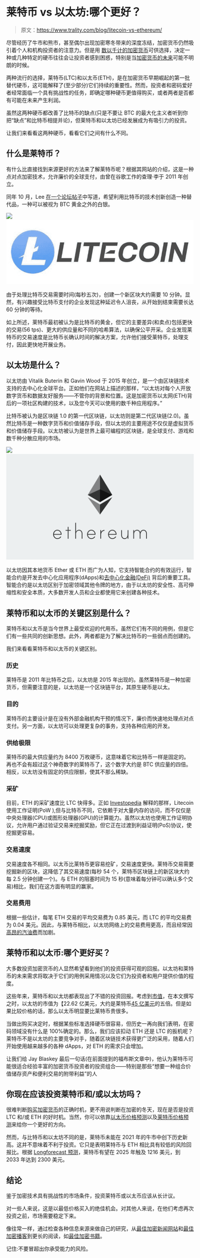# 莱特币 vs 以太坊:哪个更好？

> 原文：<https://www.trality.com/blog/litecoin-vs-ethereum/>

尽管经历了牛市和熊市，甚至偶尔出现加密寒冬带来的深度冻结，加密货币仍然吸引着个人和机构投资者的注意力。但是用 [数以千计的加密货币](/blog/why-so-many-cryptocurrencies)可供选择，决定一种或几种特定的硬币往往会让投资者感到困惑，特别是当[加密货币的未来](/blog/the-future-of-cryptocurrency)可能不明朗的时候。

两种流行的选择，莱特币(LTC)和以太币(ETH)，是在加密货币早期崛起的第一批替代硬币，这可能解释了(至少部分)它们持续的重要性。然而，投资者和密码爱好者经常面临一个具有挑战性的任务，即确定哪种硬币更值得购买，或者两者是否都有可能在未来产生利润。

虽然这两种硬币都改善了比特币的缺点(只是不要让 BTC 的最大化主义者听到你把“缺点”和比特币相提并论)，但莱特币和以太坊已经发展成为有吸引力的投资。

让我们来看看这两种硬币，看看它们之间有什么不同。

## **什么是莱特币？**

有什么比直接找到来源更好的方法来了解莱特币呢？根据其网站的介绍，这是一种点对点加密技术，允许廉价的全球支付，由曾在谷歌工作的查理·李于 2011 年创立。

同年 10 月，Lee [在一个论坛帖子](https://cointelegraph.com/altcoins-for-beginners/what-is-litecoin-a-beginners-guide-to-ltc-and-how-it-works)中写道，希望利用比特币的技术创新创造一种替代品，一种可以被视为 BTC 黄金之外的白银。

![](img/2be82700adc0ae6b8b256b9c33a9bf66.png)![Litecoin, LTC, crypto](img/71da68f02fed04299e68099650c70f68.png)





由于处理比特币交易需要时间(每秒五次)，创建一个新区块大约需要 10 分钟。显然，有兴趣接受比特币支付的企业发现这种延迟令人沮丧，从开始到结束需要长达 60 分钟的等待。

如上所述，莱特币最初被认为是比特币的黄金，但它的主要差异(和卖点)包括更快的交易(56 tps)、更大的供应量和不同的哈希算法，以确保公平开采。企业发现莱特币的交易速度是比特币长确认时间的解决方案，允许他们接受莱特币，处理支付，因此更快地开展业务。

## **以太坊是什么？**

以太坊由 Vitalik Buterin 和 Gavin Wood 于 2015 年创立，是一个由区块链技术支持的去中心化全球平台。正如他们在网站上描述的那样，“以太坊对每个人开放数字货币和数据友好服务——不管你的背景和位置。这是加密货币以太网(ETH)背后的一项社区构建的技术，以及您今天可以使用的数千种应用程序。”

比特币被认为是区块链 1.0 的第一代区块链，以太坊则是第二代区块链(2.0)。虽然比特币是一种数字货币和价值储存手段，但以太坊的主要用途不仅仅是虚拟货币和价值储存手段。以太坊被认为是世界上最可编程的区块链，是全球支付、游戏和数千种分散应用的市场。

![](img/dd49c8b46d2d28415356387c9558b050.png)![Ethereum, ETH, crypto](img/90c1b9420a2ce5b69a8fba2672411aac.png)





以太坊因其本地货币 Ether 或 ETH 而广为人知，它支持智能合约的有效运行，智能合约是开发去中心化应用程序(dApps)和[去中心化金融(DeFi)](/blog/decentralized-finance) 背后的重要工具。智能合约是以太坊区别于加密领域其他令牌的地方，由于以太坊的安全性、高可伸缩性和安全本质，大多数开发人员和企业都使用它来创建各种技术。

## **莱特币和以太币的关键区别是什么？**

莱特币和以太币是当今世界上最受欢迎的代用币。虽然它们有不同的用例，但是它们有一些共同的创新思想。此外，两者都是为了解决比特币的一些弱点而创建的。

我们来看看莱特币和以太币的关键区别。

### **历史**

莱特币是 2011 年比特币之后，以太坊是 2015 年出现的。虽然莱特币是一种加密货币，但需要注意的是，以太坊是一个区块链平台，其原生硬币是以太。

### **目的**

莱特币的主要设计是在没有外部金融机构干预的情况下，廉价而快速地处理点对点支付。另一方面，以太坊可以处理更复杂的事务，支持各种应用的开发。

### **供给极限**

莱特币的最大供应量约为 8400 万枚硬币，这意味着它和比特币一样是固定的。再也不会有超过这个神奇数字的莱特币了，这个数字大约是 BTC 供应量的四倍。相反，以太坊没有固定的供应限额，使其不那么稀缺。

### **采矿**

目前，ETH 的采矿速度比 LTC 快得多。正如 [Investopedia](https://www.investopedia.com/articles/investing/042015/bitcoin-vs-litecoin-whats-difference.asp) 解释的那样，Litecoin 使用工作证明(PoW ),但与比特币不同，它依赖于对大量内存的访问，而不仅仅是中央处理器(CPU)或图形处理器(GPU)的计算能力。虽然以太坊也使用工作证明协议，允许用户通过验证交易来挖掘奖励，但它正在过渡到利益证明(PoS)协议，使挖掘更容易。

### **交易速度**

交易速度各不相同。以太币比莱特币更容易挖矿，交易速度更快。莱特币交易需要挖掘新的区块，这降低了其交易速度(每秒 54 个，莱特币区块链上的新区块大约每 2.5 分钟创建一个)。与 ETH 的阻塞时间为 15 秒(意味着每分钟可以确认多个交易)相比，我们在这方面有明显的赢家。

### **交易费用**

根据一些估计，每笔 ETH 交易的平均交易费为 0.85 美元，而 LTC 的平均交易费为 0.04 美元。因此，与莱特币相比，以太坊网络上的交易费用更高，而且经常因[高昂的汽油费](https://cointelegraph.com/explained/will-the-ethereum-20-update-reduce-high-gas-fees)而加剧。

## 莱特币和以太币:哪个更好买？

大多数投资加密货币的人显然希望看到他们的投资获得可观的回报。以太坊和莱特币的未来需求将取决于它们的用例采用情况以及它们为投资者和用户提供价值的程度。

这些年来，莱特币和以太坊都表现出了不错的投资回报。考虑到[市值](/blog/what-does-market-cap-mean-in-crypto)，在本文撰写之时，以太坊的市值为【22.62 亿美元，大约是莱特币[45 亿美元](https://coinmarketcap.com/currencies/litecoin/)的五倍。但是如果比较价格的话，那么以太币明显要比莱特币贵很多。

当做出购买决定时，根据某些标准选择硬币很容易，但历史一再向我们表明，在密码领域没有什么是 100%确定的。那么，我们应该扣动 ETH 还是 LTC 的扳机呢？莱特币不是以太坊的主要竞争对手，随着区块链技术获得更广泛的采用，随着人们开始使用越来越多的各种 dApps，对 ETH 的需求只会增加。

让我们给 Jay Blaskey 最后一句话(在前面提到的福布斯文章中)，他认为莱特币可能很适合经验丰富的加密货币投资者的投资组合——特别是那些“想要一种组合价值储存资产和便利交易的附带利益”的人

## 你现在应该投资莱特币和/或以太坊吗？

很难判断[购买加密货币](/blog/best-time-buy-crypto)的正确时机，更不用说判断在加密的冬天，现在是否是投资 LTC 和/或 ETH 的好时机。当然，你可以依靠[以太币价格预测](/blog/ethereum-price-prediction)以及[莱特币价格预测](/blog/litecoin-price-prediction)来给你一个更好的方向。

然而，与比特币和以太坊不同的是，莱特币未能在 2021 年的牛市中创下历史新高。这并不意味着不利于投资。它只是表明莱特币与 ETH 相比具有较低的风险回报比。根据 [Longforecast 预测](https://longforecast.com/litecoin-price-prediction-for-2018-2019-2020-2021-ltc-to-usd#.Wiv1aA9wYxA.twitter)，莱特币有望在 2025 年触及 1216 美元，到 2033 年达到 2300 美元。

## **结论**

鉴于加密技术具有挑战性的市场条件，投资莱特币或以太币应该从长计议。

对一些人来说，这是以最低价格买入的绝佳机会。对其他人来说，在他们考虑再次投资之前，市场需要稳定下来。

像往常一样，通过检查各种信息来源来做自己的研究，从[最佳加密新闻网站](/blog/best-crypto-news-websites)和[最佳加密播客](/blog/best-cryptocurrency-podcasts)到更长的阅读，如[最佳加密书籍](/blog/best-cryptocurrency-books)。

记住:不要冒超出你承受能力的风险。